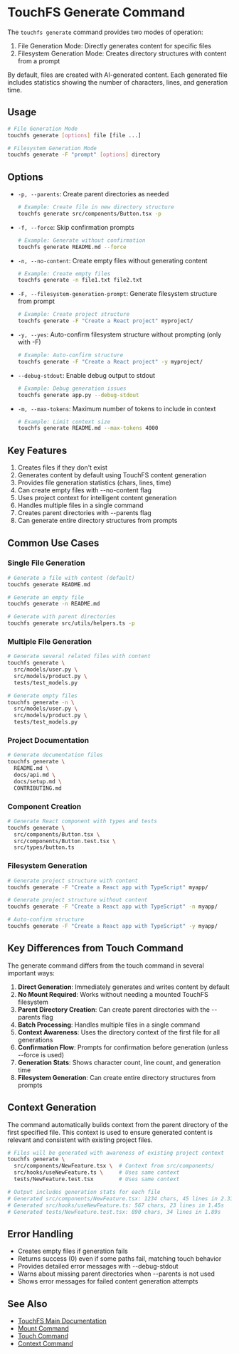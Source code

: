 # TouchFS Generate Command

The `touchfs generate` command provides two modes of operation:

1. File Generation Mode: Directly generates content for specific files
2. Filesystem Generation Mode: Creates directory structures with content from a prompt

By default, files are created with AI-generated content. Each generated file includes statistics showing the number of characters, lines, and generation time.

## Usage

```bash
# File Generation Mode
touchfs generate [options] file [file ...]

# Filesystem Generation Mode
touchfs generate -F "prompt" [options] directory
```

## Options

- `-p, --parents`: Create parent directories as needed
  ```bash
  # Example: Create file in new directory structure
  touchfs generate src/components/Button.tsx -p
  ```

- `-f, --force`: Skip confirmation prompts
  ```bash
  # Example: Generate without confirmation
  touchfs generate README.md --force
  ```

- `-n, --no-content`: Create empty files without generating content
  ```bash
  # Example: Create empty files
  touchfs generate -n file1.txt file2.txt
  ```

- `-F, --filesystem-generation-prompt`: Generate filesystem structure from prompt
  ```bash
  # Example: Create project structure
  touchfs generate -F "Create a React project" myproject/
  ```

- `-y, --yes`: Auto-confirm filesystem structure without prompting (only with -F)
  ```bash
  # Example: Auto-confirm structure
  touchfs generate -F "Create a React project" -y myproject/
  ```

- `--debug-stdout`: Enable debug output to stdout
  ```bash
  # Example: Debug generation issues
  touchfs generate app.py --debug-stdout
  ```

- `-m, --max-tokens`: Maximum number of tokens to include in context
  ```bash
  # Example: Limit context size
  touchfs generate README.md --max-tokens 4000
  ```

## Key Features

1. Creates files if they don't exist
2. Generates content by default using TouchFS content generation
3. Provides file generation statistics (chars, lines, time)
4. Can create empty files with --no-content flag
5. Uses project context for intelligent content generation
6. Handles multiple files in a single command
7. Creates parent directories with --parents flag
8. Can generate entire directory structures from prompts

## Common Use Cases

### Single File Generation
```bash
# Generate a file with content (default)
touchfs generate README.md

# Generate an empty file
touchfs generate -n README.md

# Generate with parent directories
touchfs generate src/utils/helpers.ts -p
```

### Multiple File Generation
```bash
# Generate several related files with content
touchfs generate \
  src/models/user.py \
  src/models/product.py \
  tests/test_models.py

# Generate empty files
touchfs generate -n \
  src/models/user.py \
  src/models/product.py \
  tests/test_models.py
```

### Project Documentation
```bash
# Generate documentation files
touchfs generate \
  README.md \
  docs/api.md \
  docs/setup.md \
  CONTRIBUTING.md
```

### Component Creation
```bash
# Generate React component with types and tests
touchfs generate \
  src/components/Button.tsx \
  src/components/Button.test.tsx \
  src/types/button.ts
```

### Filesystem Generation
```bash
# Generate project structure with content
touchfs generate -F "Create a React app with TypeScript" myapp/

# Generate project structure without content
touchfs generate -F "Create a React app with TypeScript" -n myapp/

# Auto-confirm structure
touchfs generate -F "Create a React app with TypeScript" -y myapp/
```

## Key Differences from Touch Command

The generate command differs from the touch command in several important ways:

1. **Direct Generation**: Immediately generates and writes content by default
2. **No Mount Required**: Works without needing a mounted TouchFS filesystem
3. **Parent Directory Creation**: Can create parent directories with the --parents flag
4. **Batch Processing**: Handles multiple files in a single command
5. **Context Awareness**: Uses the directory context of the first file for all generations
6. **Confirmation Flow**: Prompts for confirmation before generation (unless --force is used)
7. **Generation Stats**: Shows character count, line count, and generation time
8. **Filesystem Generation**: Can create entire directory structures from prompts

## Context Generation

The command automatically builds context from the parent directory of the first specified file. This context is used to ensure generated content is relevant and consistent with existing project files.

```bash
# Files will be generated with awareness of existing project context
touchfs generate \
  src/components/NewFeature.tsx \  # Context from src/components/
  src/hooks/useNewFeature.ts \     # Uses same context
  tests/NewFeature.test.tsx        # Uses same context

# Output includes generation stats for each file
# Generated src/components/NewFeature.tsx: 1234 chars, 45 lines in 2.31s
# Generated src/hooks/useNewFeature.ts: 567 chars, 23 lines in 1.45s
# Generated tests/NewFeature.test.tsx: 890 chars, 34 lines in 1.89s
```

## Error Handling

- Creates empty files if generation fails
- Returns success (0) even if some paths fail, matching touch behavior
- Provides detailed error messages with --debug-stdout
- Warns about missing parent directories when --parents is not used
- Shows error messages for failed content generation attempts

## See Also

- [TouchFS Main Documentation](../README.md)
- [Mount Command](mount.md)
- [Touch Command](touch.md)
- [Context Command](context.md)
